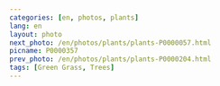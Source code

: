 ```yaml
---
categories: [en, photos, plants]
lang: en
layout: photo
next_photo: /en/photos/plants/plants-P0000057.html
picname: P0000357
prev_photo: /en/photos/plants/plants-P0000204.html
tags: [Green Grass, Trees]
---
```

